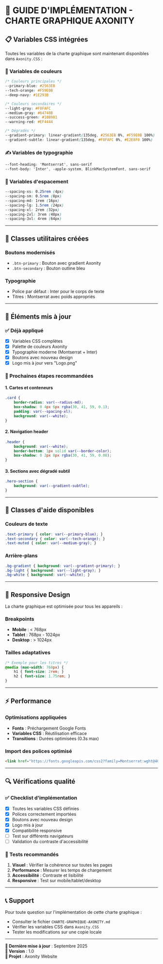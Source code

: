 # 🔧 GUIDE D'IMPLÉMENTATION - CHARTE GRAPHIQUE AXONITY

## 📋 Variables CSS intégrées

Toutes les variables de la charte graphique sont maintenant disponibles dans `Axonity.CSS` :

### 🎨 Variables de couleurs
```css
/* Couleurs principales */
--primary-blue: #2563EB
--tech-orange: #F59E0B
--deep-navy: #1E293B

/* Couleurs secondaires */
--light-gray: #F8FAFC
--medium-gray: #64748B
--success-green: #10B981
--warning-red: #EF4444

/* Dégradés */
--gradient-primary: linear-gradient(135deg, #2563EB 0%, #F59E0B 100%)
--gradient-subtle: linear-gradient(135deg, #F8FAFC 0%, #E2E8F0 100%)
```

### ✍️ Variables de typographie
```css
--font-heading: 'Montserrat', sans-serif
--font-body: 'Inter', -apple-system, BlinkMacSystemFont, sans-serif
```

### 📐 Variables d'espacement
```css
--spacing-xs: 0.25rem (4px)
--spacing-sm: 0.5rem (8px)
--spacing-md: 1rem (16px)
--spacing-lg: 1.5rem (24px)
--spacing-xl: 2rem (32px)
--spacing-2xl: 3rem (48px)
--spacing-3xl: 4rem (64px)
```

---

## 🎯 Classes utilitaires créées

### Boutons modernisés
- `.btn-primary` : Bouton avec gradient Axonity
- `.btn-secondary` : Bouton outline bleu

### Typographie
- Police par défaut : Inter pour le corps de texte
- Titres : Montserrat avec poids appropriés

---

## 🚀 Éléments mis à jour

### ✅ Déjà appliqué
- [x] Variables CSS complètes
- [x] Palette de couleurs Axonity
- [x] Typographie moderne (Montserrat + Inter)
- [x] Boutons avec nouveau design
- [x] Logo mis à jour vers "Logo.png"

### 🔄 Prochaines étapes recommandées

#### 1. **Cartes et conteneurs**
```css
.card {
    border-radius: var(--radius-md);
    box-shadow: 0 4px 6px rgba(30, 41, 59, 0.1);
    padding: var(--spacing-xl);
    background: var(--white);
}
```

#### 2. **Navigation header**
```css
.header {
    background: var(--white);
    border-bottom: 1px solid var(--border-color);
    box-shadow: 0 2px 8px rgba(30, 41, 59, 0.08);
}
```

#### 3. **Sections avec dégradé subtil**
```css
.hero-section {
    background: var(--gradient-subtle);
}
```

---

## 🎨 Classes d'aide disponibles

### Couleurs de texte
```css
.text-primary { color: var(--primary-blue); }
.text-secondary { color: var(--tech-orange); }
.text-muted { color: var(--medium-gray); }
```

### Arrière-plans
```css
.bg-gradient { background: var(--gradient-primary); }
.bg-light { background: var(--light-gray); }
.bg-white { background: var(--white); }
```

---

## 📱 Responsive Design

La charte graphique est optimisée pour tous les appareils :

### Breakpoints
- **Mobile** : < 768px
- **Tablet** : 768px - 1024px  
- **Desktop** : > 1024px

### Tailles adaptatives
```css
/* Exemple pour les titres */
@media (max-width: 768px) {
    h1 { font-size: 2rem; }
    h2 { font-size: 1.75rem; }
}
```

---

## ⚡ Performance

### Optimisations appliquées
- **Fonts** : Préchargement Google Fonts
- **Variables CSS** : Réutilisation efficace
- **Transitions** : Durées optimisées (0.3s max)

### Import des polices optimisé
```html
<link href="https://fonts.googleapis.com/css2?family=Montserrat:wght@400;500;600;700&family=Inter:wght@400;500;600&display=swap" rel="stylesheet">
```

---

## 🔍 Vérifications qualité

### ✅ Checklist d'implémentation
- [x] Toutes les variables CSS définies
- [x] Polices correctement importées
- [x] Boutons avec nouveau design
- [x] Logo mis à jour
- [x] Compatibilité responsive
- [ ] Test sur différents navigateurs
- [ ] Validation du contraste d'accessibilité

### 🎯 Tests recommandés
1. **Visuel** : Vérifier la cohérence sur toutes les pages
2. **Performance** : Mesurer les temps de chargement
3. **Accessibilité** : Contraste et lisibilité
4. **Responsive** : Test sur mobile/tablet/desktop

---

## 📞 Support

Pour toute question sur l'implémentation de cette charte graphique :
- Consulter le fichier `CHARTE-GRAPHIQUE-AXONITY.md`
- Vérifier les variables CSS dans `Axonity.CSS`
- Tester les modifications sur une copie locale

---

**📅 Dernière mise à jour** : Septembre 2025  
**🎯 Version** : 1.0  
**🏢 Projet** : Axonity Website